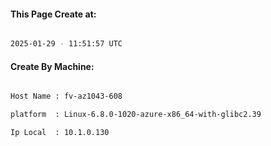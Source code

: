 
   
#### This Page Create at:

```bash

2025-01-29 - 11:51:57 UTC

```

#### Create By Machine:

```bash

Host Name : fv-az1043-608

platform  : Linux-6.8.0-1020-azure-x86_64-with-glibc2.39

Ip Local  : 10.1.0.130

```


